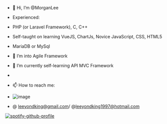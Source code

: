- 👋 Hi, I’m @MorganLee
- Experienced:
- PHP (or Laravel Framework), C, C++
- Self-taught on learning VueJS, ChartJs, Novice JavaScript, CSS, HTML5
- MariaDB or MySql



- 👀 I’m into Agile Framework
- 🌱 I’m currently self-learning API MVC Framework
- 
- 📫 How to reach me:
- ![image]({https://img.shields.io/badge/Gmail-D14836?style=for-the-badge&logo=gmail&logoColor=white})
-   @ leeyondking@gmail.com/ @leeyondking1997@hotmail.com


[![spotify-github-profile](https://spotify-github-profile.vercel.app/api/view?uid=mc5247&cover_image=true&theme=default&bar_color=53b14f&bar_color_cover=false)](https://github.com/kittinan/spotify-github-profile)

<!---
mlyk1234/mlyk1234 is a ✨ special ✨ repository because its `README.md` (this file) appears on your GitHub profile.
You can click the Preview link to take a look at your changes.
--->

